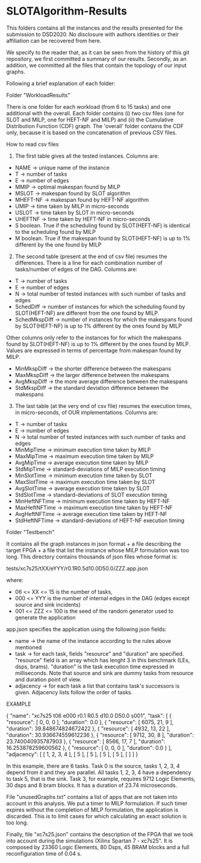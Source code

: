 # SLOTAlgorithm-Results
This folders contains all the instances and the results presented for the submission to DSD2020. No disclosure with authors identities or their affiliation can be recovered from here.

We specify to the reader that, as it can be seen from the history of this git repository, we first committed a summary of our results. Secondly, as an addition, we committed all the files that contain the topology of our input graphs.

Following a brief explanation of each folder: 

Folder "WorkloadResults"

There is one folder for each workload (from 6 to 15 tasks) and one additional with the overall.
Each folder contains (i) two csv files (one for SLOT and MILP, one for HEFT-NF and MILP) and (ii) the Cumulative Distribution Function (CDF) graph. The 'overall' folder contains the CDF only, because it is based on the concatenation of previous CSV files.

How to read csv files
1. The first table gives all the tested instances. Columns are:

- NAME -> unique name of the instance
- T -> number of tasks
- E -> number of edges
- MMIP -> optimal makespan found by MILP
- MSLOT -> makespan found by SLOT algorithm
- MHEFT-NF -> makespan found by HEFT-NF algorithm
- UMIP -> time taken by MILP in micro-seconds
- USLOT -> time taken by SLOT in micro-seconds
- UHEFTNF -> time taken by HEFT-NF in micro-seconds
- S boolean. True if the scheduling found by SLOT(HEFT-NF) is identical to the scheduling found by MILP
- M boolean. True if the makespan found by SLOT(HEFT-NF) is up to 1% different by the one found by MILP

2. The second table (present at the end of csv file) resumes the differences.
There is a line for each combination number of tasks/number of edges of the DAG.
Columns are: 
- T -> number of tasks
- E -> number of edges
- N -> total number of tested instances with such number of tasks and edges
- SchedDiff -> number of instances for which the scheduling found by SLOT(HEFT-NF) are different from the one found by MILP.
- SchedMkspDiff -> number of instances for which the makespans found by SLOT(HEFT-NF) is up to 1% different by the ones found by MILP

Other columns only refer to the instances for for which the makespans found by SLOT(HEFT-NF) is up to 1% different by the ones found by MILP. Values are expressed in terms of percentage from makespan found by MILP.
- MinMkspDiff -> the shorter difference between the makespans 
- MaxMkspDiff -> the larger difference between the makespans 
- AvgMkspDiff -> the more average difference between the makespans 
- StdMkspDiff -> the standard deviation difference between the makespans 

3. The last table (at the very end of csv file) resumes the execution times, in micro-seconds, of OUR implementations.
Columns are:
- T -> number of tasks
- E -> number of edges
- N -> total number of tested instances with such number of tasks and edges
- MinMipTime -> minimum execution time taken by MILP
- MaxMipTime -> maximum execution time taken by MILP
- AvgMipTime -> average execution time taken by MILP
- StdMipTime -> standard-deviations of MILP execution timing
- MinSlotTime -> minimum execution time taken by SLOT
- MaxSlotTime -> maximum execution time taken by SLOT
- AvgSlotTime -> average execution time taken by SLOT
- StdSlotTime -> standard-deviations of SLOT execution timing
- MinHeftNFTime -> minimum execution time taken by HEFT-NF
- MaxHeftNFTime -> maximum execution time taken by HEFT-NF
- AvgHeftNFTime -> average execution time taken by HEFT-NF
- StdHeftNFTime -> standard-deviations of HEFT-NF execution timing


Folder "Testbench"

It contains all the graph instances in json format + a file describing the target FPGA + a file that list the instance whose MILP formulation was too long.
This directory contains thousands of json files whose format is:

tests/xc7s25/tXX/eYYY/r0.1R0.5d10.0D50.0/ZZZ.app.json

where:
- 06 <= XX <= 15 is the number of tasks,
- 000 <= YYY is the number of internal edges in the DAG (edges except
source and sink incidents)
- 001 <= ZZZ <= 100 is the seed of the random generator used to generate
the application

app.json specifies the application using the following json fields:
- name -> the name of the instance according to the rules above mentioned
- task -> for each task, fields "resource" and "duration" are specified. "resource" field is an array which has lenght 3 in this benchmark (LEs, dsps, brams). "duration" is the task execution time expressed in milliseconds. Note that source and sink are dummy tasks from resource and duration point of view. 
- adjacency -> for each task a list that contains task's successors is given. Adjacency lists follow the order of tasks.

EXAMPLE

{ "name": "xc7s25 t06 e000 r0.1 R0.5 d10.0 D50.0 s001", "task": [ { "resource": [ 0, 0, 0 ], "duration": 0.0 }, { "resource": [ 6075, 21, 9 ], "duration": 39.848674824672422 }, { "resource": [ 4932, 13, 22 ], "duration": 30.936674559612236 }, { "resource": [ 9712, 30, 8 ], "duration": 23.740040935787903 }, { "resource": [ 8566, 17, 7 ], "duration": 16.253878259600562 }, { "resource": [ 0, 0, 0 ], "duration": 0.0 } ], "adjacency": [ [ 1, 2, 3, 4 ], [ 5 ], [ 5 ], [ 5 ], [ 5 ], [ ] ] }

In this example, there are 6 tasks.
Task 0 is the source, tasks 1, 2, 3, 4 depend from it and they are parallel. 
All tasks 1, 2, 3, 4 have a dependency to task 5, that is the sink. Task 3, for example, requires 9712 Logic Elements, 30 dsps and 8 bram blocks. It has a duration of 23.74 microseconds.

File "unusedGraphs.txt" contains a list of apps that are not taken into account in this analysis. We put a timer to MILP formulation. If such timer expires without the completion of MILP formulation, the application is discarded. This is to limit cases for which calculating an exact solution is too long.

Finally, file "xc7s25.json" contains the description of the FPGA that we took into account during the simulations (Xilinx Spartan 7 - xc7s25". It is composed by 23360 Logic Elements, 80 Dsps, 45 BRAM blocks and a full reconfiguration time of 0.04 s.
